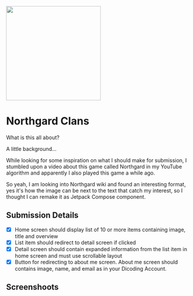 <img src="https://github.com/user-attachments/assets/f6db7431-9d4a-4262-96ef-d2322651c140" width="256" />

# Northgard Clans

What is this all about?

A little background...

While looking for some inspiration on what I should make for submission, I stumbled upon a video about this game called Northgard in my YouTube algorithm and apparently I also played this game a while ago.

So yeah, I am looking into Northgard wiki and found an interesting format, yes it's how the image can be next to the text that catch my interest, so I thought I can remake it as Jetpack Compose component.

## Submission Details

- [x] Home screen should display list of 10 or more items containing image, title and overview
- [x] List item should redirect to detail screen if clicked
- [x] Detail screen should contain expanded information from the list item in home screen and must use scrollable layout
- [x] Button for redirecting to about me screen. About me screen should contains image, name, and email as in your Dicoding Account.

## Screenshoots
